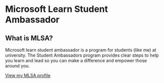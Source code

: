 # Microsoft Learn Student Ambassador
## What is MLSA?
Microsoft learn student ambassador is a program for students (like me) at university. The Student Ambassadors program provides clear steps to help you learn and lead so you can make a difference and empower those around you.

[View my MLSA profile](https://studentambassadors.microsoft.com/en-US/profile/216194)